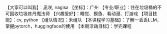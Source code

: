 【大家可以叫我】：凪咲, nagisa
【坐标】：广州
【专业/职业】：住在垃圾桶的不可回收垃圾炼丹魔法师
【兴趣爱好】：睡觉、摸鱼、看动漫、打游戏
【项目技能】：cv, python
【组队情况】：未组队
【本课程学习基础】：了解一丢丢LLM，掌握pytorch，huggingface的使用
【本期活动目标】：学完课程